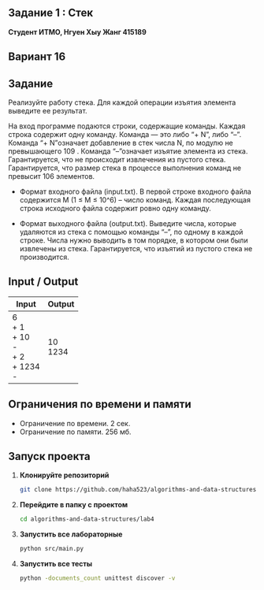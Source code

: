 ## Задание 1 : Стек 


**Студент ИТМО,  Нгуен Хыу Жанг  415189**  

## Вариант 16

## Задание

Реализуйте работу стека. Для каждой операции изъятия элемента выведите ее результат.

На вход программе подаются строки, содержащие команды. Каждая строка содержит одну команду. Команда — это либо “+ N”, либо “–”. Команда “+
N”означает добавление в стек числа N, по модулю не превышающего 109
. Команда “–”означает изъятие элемента из стека. Гарантируется, что не происходит
извлечения из пустого стека. Гарантируется, что размер стека в процессе выполнения команд не превысит 106
элементов.

- Формат входного файла (input.txt). В первой строке входного файла содержится M (1 ≤ M ≤ 10^6) – число команд. Каждая последующая строка
исходного файла содержит ровно одну команду.

- Формат выходного файла (output.txt). Выведите числа, которые удаляются из стека с помощью команды “–”, по одному в каждой строке. Числа нужно выводить в том порядке, в котором они были извлечены из стека. Гарантируется, что изъятий из пустого стека не производится.


  
## Input / Output 

| Input                                              | Output              |   
|----------------------------------------------------|---------------------|
| 6<br/>+ 1<br/>+ 10<br/>-<br/>+ 2<br/>+ 1234<br/>-  | 10<br/>1234         |




## Ограничения по времени и памяти

- Ограничение по времени. 2 сек.
- Ограничение по памяти. 256 мб.


## Запуск проекта
1. **Клонируйте репозиторий**
   ```bash
   git clone https://github.com/haha523/algorithms-and-data-structures.git
   ```
2. **Перейдите в папку с проектом**
   ```bash
   cd algorithms-and-data-structures/lab4
   ```
3. **Запустить все лабораторные**
    ```bash
   python src/main.py
   ```
4. **Запустить все тесты**
    ```bash
   python -documents_count unittest discover -v
   ```

